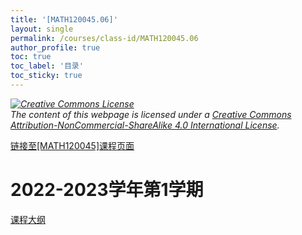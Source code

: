 ```yaml
---
title: '[MATH120045.06]'
layout: single
permalink: /courses/class-id/MATH120045.06
author_profile: true
toc: true
toc_label: '目录'
toc_sticky: true
---
```


<div class='notice--warning'>
<p><i><a rel='license' href='http://creativecommons.org/licenses/by-nc-sa/4.0/'><img alt='Creative Commons License' style='border-width:0' src='https://i.creativecommons.org/l/by-nc-sa/4.0/88x31.png' /></a><br /> The content of this webpage is licensed under a <a rel='license' href='http://creativecommons.org/licenses/by-nc-sa/4.0/'>Creative Commons Attribution-NonCommercial-ShareAlike 4.0 International License</a>.</i></p>
</div>

<a href='https://fdu-math.github.io/courses/MATH120045'>链接至[MATH120045]课程页面<a>

# 2022-2023学年第1学期

<a href='https://fdu-math.github.io/assets/docs/courses/MATH120045.06-2022-2023-1 (Encrypted).pdf'>课程大纲</a>